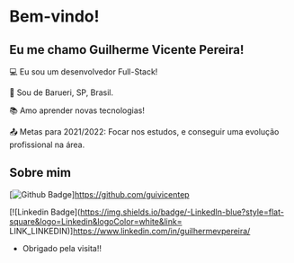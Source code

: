 # Bem-vindo!

 

## Eu me chamo Guilherme Vicente Pereira!

 

:computer: Eu sou um desenvolvedor Full-Stack!

:house_with_garden: Sou de Barueri, SP, Brasil.

:books: Amo aprender novas tecnologias!

:outbox_tray: Metas para 2021/2022: Focar nos estudos, e conseguir uma evolução profissional na área.

 

## Sobre mim

[![Github Badge](https://img.shields.io/badge/-Github-000?style=flat-square&logo=Github&logoColor=white&link=LINK_GIT)]https://github.com/guivicentep

[![Linkedin Badge](https://img.shields.io/badge/-LinkedIn-blue?style=flat-square&logo=Linkedin&logoColor=white&link= LINK_LINKEDIN)]https://www.linkedin.com/in/guilhermevpereira/



- Obrigado pela visita!!

